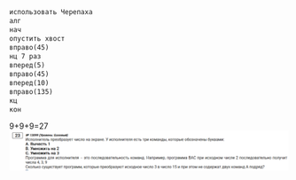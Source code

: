 ```
использовать Черепаха
алг
нач
опустить хвост
вправо(45)
нц 7 раз
вперед(5)
вправо(45)
вперед(10)
вправо(135)
кц
кон
```

9+9+9=27
![img.png](img.png)